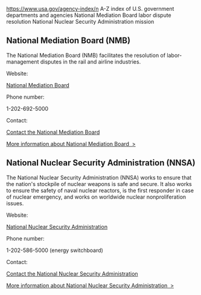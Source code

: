 

https://www.usa.gov/agency-index/n
A-Z index of U.S. government departments and agencies
National Mediation Board labor dispute resolution
National Nuclear Security Administration mission

National Mediation Board (NMB)
------------------------------

The National Mediation Board (NMB) facilitates the resolution of labor-management disputes in the rail and airline industries.

Website:

[National Mediation Board](https://nmb.gov/NMB_Application/)

Phone number:

1-202-692-5000

Contact:

[Contact the National Mediation Board](https://nmb.gov/NMB_Application/index.php/agency-contact-center/)

[More information about National Mediation Board  >](https://www.usa.gov/agencies/national-mediation-board)

National Nuclear Security Administration (NNSA)
-----------------------------------------------

The National Nuclear Security Administration (NNSA) works to ensure that the nation's stockpile of nuclear weapons is safe and secure. It also works to ensure the safety of naval nuclear reactors, is the first responder in case of nuclear emergency, and works on worldwide nuclear nonproliferation issues.

Website:

[National Nuclear Security Administration](https://www.energy.gov/nnsa/national-nuclear-security-administration)

Phone number:

1-202-586-5000 (energy switchboard)

Contact:

[Contact the National Nuclear Security Administration](https://www.energy.gov/nnsa/nnsa-contact-us)

[More information about National Nuclear Security Administration  >](https://www.usa.gov/agencies/national-nuclear-security-administration)
